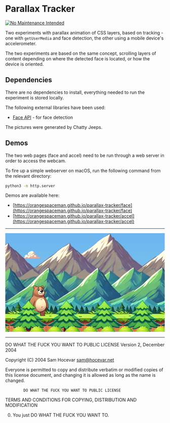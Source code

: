 # Parallax Tracker

[![No Maintenance Intended](http://unmaintained.tech/badge.svg)](http://unmaintained.tech/)

Two experiments with parallax animation of CSS layers, based on tracking - one with `getUserMedia` and face detection, the other using a mobile device's accelerometer.

The two experiments are based on the same concept, scrolling layers of content depending on where the detected face is located, or how the device is oriented.


## Dependencies

There are no dependencies to install, everything needed to run the experiment is stored locally.

The following external libraries have been used:

- [Face API](https://justadudewhohacks.github.io/face-api.js/docs/) - for face detection

The pictures were generated by Chatty Jeeps.


## Demos

The two web pages (face and accel) need to be run through a web server in order to access the webcam.

To fire up a simple webserver on macOS, run the following command from the relevant directory:

```sh
python3 -m http.server
```

Demos are available here:

- [https://orangespaceman.github.io/parallax-tracker/face](https://orangespaceman.github.io/parallax-tracker/face)
- [https://orangespaceman.github.io/parallax-tracker/accel](https://orangespaceman.github.io/parallax-tracker/accel)

---

![](./face/images/screenshot.jpg)

---

 DO WHAT THE FUCK YOU WANT TO PUBLIC LICENSE
                    Version 2, December 2004

 Copyright (C) 2004 Sam Hocevar <sam@hocevar.net>

 Everyone is permitted to copy and distribute verbatim or modified
 copies of this license document, and changing it is allowed as long
 as the name is changed.

            DO WHAT THE FUCK YOU WANT TO PUBLIC LICENSE
   TERMS AND CONDITIONS FOR COPYING, DISTRIBUTION AND MODIFICATION

  0. You just DO WHAT THE FUCK YOU WANT TO.
